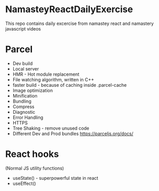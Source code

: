 # NamasteyReactDailyExercise

This repo contains daily excercise from namastey react and namastery javascript videos

# Parcel
- Dev build
- Local server
- HMR - Hot module replacement
- File watching algorithm, written in C++
- faster build - because of caching inside .parcel-cache
- Image optimization
- Minification
- Bundling
- Compress
- Diagnostic
- Error Handling
- HTTPS
- Tree Shaking - remove unused code 
- Different Dev and Prod bundles
https://parceljs.org/docs/ 

# React hooks
(Normal JS utility functions)
- useState() - superpowerful state in react
- useEffect()